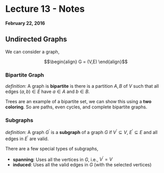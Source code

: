# Lecture 13 - Notes  

**February 22, 2016**  

## Undirected Graphs

We can consider a graph,


$$\begin{align}
    G = (V,E)
\end{align}$$

### Bipartite Graph

_definition_: A graph is __bipartite__ is there is a partition $A,B$ of $V$ such that all edges $(a,b) \in E$ have $a \in A$ and $b \in B$.

Trees are an example of a bipartite set, we can show this using a __two coloring__. So are paths, even cycles, and complete bipartite graphs.

### Subgraphs

_definition_: A graph $G^\prime$ is a __subgraph__ of a graph $G$ if $V^\prime \subseteq V$, $E^\prime \subseteq E$ and all edges in $E^\prime$ are valid.

There are a few special types of subgraphs,

* __spanning__: Uses all the vertices in $G$, i.e., $V^\prime = V$
* __induced__: Uses all the valid edges in $G$ (with the selected vertices)
